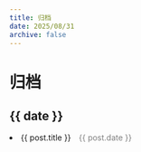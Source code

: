 ```yaml
---
title: 归档
date: 2025/08/31
archive: false
---
```

<script setup lang="ts">
import { data as posts } from '../.vitepress/components/archive/complete.data.mts'

// 按「年/月」分组
const groupedPosts = posts.reduce((acc, post) => {
  const [year, month] = post.date.split('/').slice(0, 2); // 提取年和月
  const key = `${year}/${month}`;
  if (!acc[key]) acc[key] = [];
  acc[key].push(post);
  return acc;
}, {} as Record<string, typeof posts>);
</script>

# 归档

<div v-for="(posts, date) in groupedPosts" :key="date">

## {{ date }}
  <li v-for="post in posts" :key="date">
    <a :href="post.url" :key="post.url">
      {{ post.title }}
    </a>
    <span style="color: gray; margin-left: 10px;">
      {{ post.date }}
    </span>
  </li>
</div>